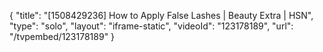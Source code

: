 {
    "title": "[1508429236] How to Apply False Lashes | Beauty Extra | HSN",
    "type": "solo",
    "layout": "iframe-static",
    "videoId": "123178189",
    "url": "\/tvpembed\/123178189"
}